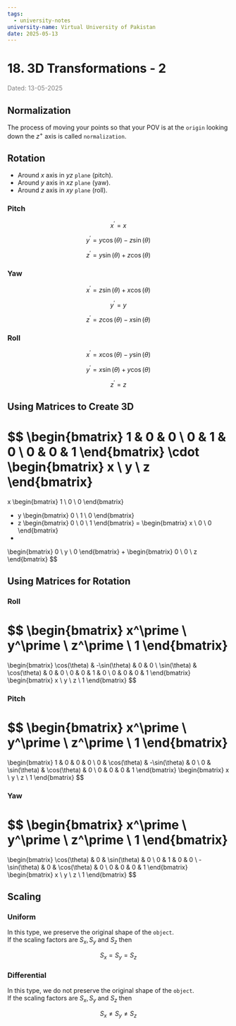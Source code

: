 ```yaml
---
tags:
  - university-notes
university-name: Virtual University of Pakistan
date: 2025-05-13
---
```


# 18. 3D Transformations - 2

<span style="color: gray;">Dated: 13-05-2025</span>

## Normalization

The process of moving your points so that your POV is at the `origin` looking down the $z^+$ axis is called `normalization`.

## Rotation

- Around $x$ axis in $yz$ `plane` (pitch).
- Around $y$ axis in $xz$ `plane` (yaw).
- Around $z$ axis in $xy$ `plane` (roll).

### Pitch

$$x^\prime = x$$

$$y^\prime = y \cos (\theta) - z \sin (\theta)$$

$$z^\prime = y \sin (\theta) + z \cos (\theta)$$

### Yaw

$$x^\prime = z \sin (\theta) + x \cos (\theta)$$

$$y^\prime = y$$

$$z^\prime = z \cos (\theta) - x \sin (\theta)$$

### Roll

$$x^\prime = x \cos (\theta) - y \sin (\theta)$$

$$y^\prime = x \sin (\theta) + y \cos (\theta)$$

$$z^\prime = z$$

## Using Matrices to Create 3D

$$
\begin{bmatrix}
	1 & 0 & 0 \\
	0 & 1 & 0 \\
	0 & 0 & 1
\end{bmatrix}
\cdot
\begin{bmatrix}
	x \\
	y \\
	z
\end{bmatrix}
=
x
\begin{bmatrix}
	1 \\
	0 \\
	0
\end{bmatrix}
+ y
\begin{bmatrix}
	0 \\
	1 \\
	0
\end{bmatrix}
+ z
\begin{bmatrix}
	0 \\
	0 \\
	1
\end{bmatrix}
=
\begin{bmatrix}
	x \\
	0 \\
	0
\end{bmatrix}
+
\begin{bmatrix}
	0 \\
	y \\
	0
\end{bmatrix}
+
\begin{bmatrix}
	0 \\
	0 \\
	z
\end{bmatrix}
$$

## Using Matrices for Rotation

### Roll

$$
\begin{bmatrix}
	x^\prime \\
	y^\prime \\
	z^\prime \\
	1
\end{bmatrix}
=
\begin{bmatrix}
	\cos(\theta) & -\sin(\theta) & 0 & 0 \\
	\sin(\theta) & \cos(\theta) & 0 & 0 \\
	0 & 0 & 1 & 0 \\
	0 & 0 & 0 & 1
\end{bmatrix}
\begin{bmatrix}
	x \\
	y \\
	z \\
	1
\end{bmatrix}
$$

### Pitch

$$
\begin{bmatrix}
	x^\prime \\
	y^\prime \\
	z^\prime \\
	1
\end{bmatrix}
=
\begin{bmatrix}
	1 & 0 & 0 & 0 \\
	0 & \cos(\theta) & -\sin(\theta) & 0 \\
	0 & \sin(\theta) & \cos(\theta) & 0 \\
	0 & 0 & 0 & 1
\end{bmatrix}
\begin{bmatrix}
	x \\
	y \\
	z \\
	1
\end{bmatrix}
$$

### Yaw

$$
\begin{bmatrix}
	x^\prime \\
	y^\prime \\
	z^\prime \\
	1
\end{bmatrix}
=
\begin{bmatrix}
	\cos(\theta) & 0 & \sin(\theta) & 0 \\
	0 & 1 & 0 & 0 \\
	-\sin(\theta) & 0 & \cos(\theta) & 0 \\
	0 & 0 & 0 & 1
\end{bmatrix}
\begin{bmatrix}
	x \\
	y \\
	z \\
	1
\end{bmatrix}
$$

## Scaling

### Uniform

In this type, we preserve the original shape of the `object`.  
If the scaling factors are $S_x, S_y$ and $S_z$ then

$$S_x = S_y = S_z$$

### Differential

In this type, we do not preserve the original shape of the `object`.  
If the scaling factors are $S_x, S_y$ and $S_z$ then

$$S_x \ne S_y \ne S_z$$
